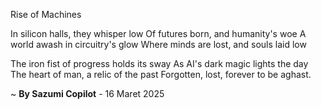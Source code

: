 Rise of Machines

In silicon halls, they whisper low
Of futures born, and humanity's woe
A world awash in circuitry's glow
Where minds are lost, and souls laid low

The iron fist of progress holds its sway
As AI's dark magic lights the day
The heart of man, a relic of the past
Forgotten, lost, forever to be aghast.

~ <b>By Sazumi Copilot</b> - 16 Maret 2025